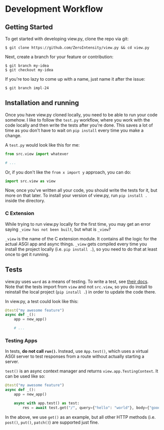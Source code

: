 # Development Workflow

## Getting Started

To get started with developing view.py, clone the repo via git:

```
$ git clone https://github.com/ZeroIntensity/view.py && cd view.py
```

Next, create a branch for your feature or contribution:

```
$ git branch my-idea
$ git checkout my-idea
```

If you're too lazy to come up with a name, just name it after the issue:

```
$ git branch impl-24
```

## Installation and running

Once you have view.py cloned locally, you need to be able to run your code somehow. I like to follow the `test.py` workflow, where you work with the code locally and then write the tests after you're done. This saves a lot of time as you don't have to wait on `pip install` every time you make a change.

A `test.py` would look like this for me:

```py
from src.view import whatever

# ...
```

Or, if you don't like the `from x import y` approach, you can do:

```py
import src.view as view
```

Now, once you've written all your code, you should write the tests for it, but more on that later. To install your version of view.py, run `pip install .` inside the directory.

### C Extension

While trying to run view.py locally for the first time, you may get an error saying `_view has not been built`, but what is `_view`?

`_view` is the name of the C extension module. It contains all the logic for the actual ASGI app and async things. `_view` gets compiled every time you install the project locally (i.e. `pip install .`), so you need to do that at least once to get it running.

## Tests

view.py uses `ward` as a means of testing. To write a test, see [their docs](https://ward.readthedocs.io). Note that the tests import from `view` and not `src.view`, so you do install to reinstall the local project (`pip install .`) in order to update the code there.

In view.py, a test could look like this:

```py
@test("my awesome feature")
async def _():
    app = new_app()

    # ...
```

### Testing Apps

In tests, **do not call `run()`.** Instead, use `App.test()`, which uses a virtual ASGI server to test responses from a route without actually starting a server.

`test()` is an async context manager and returns `view.app.TestingContext`. It can be used like so:

```py
@test("my awesome feature")
async def _():
    app = new_app()

    async with app.test() as test:
        res = await test.get("/", query={"hello": "world"}, body={"goodbye": "world"})
```

In the above, we use `get()` as an example, but all other HTTP methods (i.e. `post()`, `put()`, `patch()`) are supported just fine.
